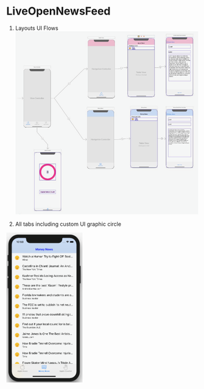 # LiveOpenNewsFeed

1. Layouts UI Flows
![](images/layouts.png)

2. All tabs including custom UI graphic circle

<img src="images/tab1.png" width=200>
